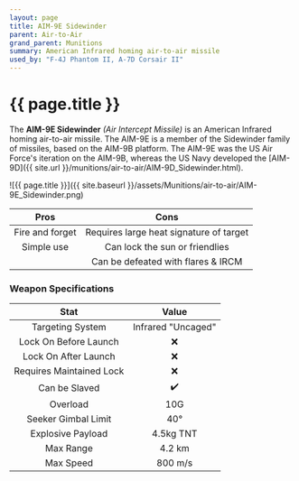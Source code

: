 ```yaml
---
layout: page
title: AIM-9E Sidewinder
parent: Air-to-Air
grand_parent: Munitions
summary: American Infrared homing air-to-air missile
used_by: "F-4J Phantom II, A-7D Corsair II"
---
```


# {{ page.title }}

The **AIM-9E Sidewinder** *(Air Intercept Missile)* is an American Infrared homing air-to-air missile. The AIM-9E is a member of the Sidewinder family of missiles, based on the AIM-9B platform. The AIM-9E was the US Air Force's iteration on the AIM-9B, whereas the US Navy developed the [AIM-9D]({{ site.url }}/munitions/air-to-air/AIM-9D_Sidewinder.html).

![{{ page.title }}]({{ site.baseurl }}/assets/Munitions/air-to-air/AIM-9E_Sidewinder.png)

| Pros | Cons |
| :---: | :---: |
| Fire and forget | Requires large heat signature of target |
| Simple use | Can lock the sun or friendlies |
| | Can be defeated with flares & IRCM |

### Weapon Specifications

| Stat | Value |
|:-----:|:-----:|
| Targeting System | Infrared "Uncaged" |
| Lock On Before Launch | ❌ |
| Lock On After Launch  | ❌ |
| Requires Maintained Lock  | ❌ |
| Can be Slaved  | ✔️ |
| Overload | 10G |
| Seeker Gimbal Limit | 40° |
| Explosive Payload | 4.5kg TNT |
| Max Range | 4.2 km |
| Max Speed | 800 m/s |
